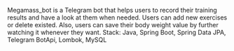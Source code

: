 Megamass_bot is a Telegram bot that helps users to record their training results and have a look at them when needed. Users can add new exercises or delete existed.
Also, users can save their body weight value by further watching it whenever they want.
Stack: Java, Spring Boot, Spring Data JPA, Telegram BotApi, Lombok, MySQL
